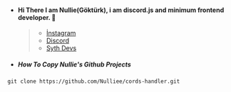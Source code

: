 * #### Hi There I am Nullie(Göktürk), i am discord.js and minimum frontend developer. 🌙
   > * [İnstagram](https://www.instagram.com/gokturk.topal18/)
   > * [Discord]()
   > * [Syth Devs]()

-  ##### How To Copy Nullie's Github Projects

```shell
git clone https://github.com/Nulliee/cords-handler.git
```


